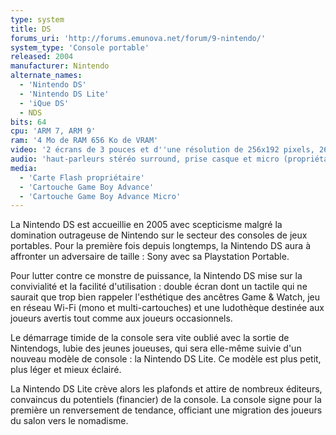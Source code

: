 ```yaml
---
type: system
title: DS
forums_uri: 'http://forums.emunova.net/forum/9-nintendo/'
system_type: 'Console portable'
released: 2004
manufacturer: Nintendo
alternate_names:
  - 'Nintendo DS'
  - 'Nintendo DS Lite'
  - 'iQue DS'
  - NDS
bits: 64
cpu: 'ARM 7, ARM 9'
ram: '4 Mo de RAM 656 Ko de VRAM'
video: '2 écrans de 3 pouces et d''une résolution de 256x192 pixels, 262 000 couleurs'
audio: 'haut-parleurs stéréo surround, prise casque et micro (propriétaire)'
media:
  - 'Carte Flash propriétaire'
  - 'Cartouche Game Boy Advance'
  - 'Cartouche Game Boy Advance Micro'
---
```

La Nintendo DS est accueillie en 2005 avec scepticisme malgré la domination outrageuse de Nintendo sur le secteur des consoles de jeux portables. Pour la première fois depuis longtemps, la Nintendo DS aura à affronter un adversaire de taille : Sony avec sa Playstation Portable.

Pour lutter contre ce monstre de puissance, la Nintendo DS mise sur la convivialité et la facilité d'utilisation : double écran dont un tactile qui ne saurait que trop bien rappeler l'esthétique des ancêtres Game & Watch, jeu en réseau Wi-Fi (mono et multi-cartouches) et une ludothèque destinée aux joueurs avertis tout comme aux joueurs occasionnels.

Le démarrage timide de la console sera vite oublié avec la sortie de Nintendogs, lubie des jeunes joueuses, qui sera elle-même suivie d'un nouveau modèle de console : la Nintendo DS Lite. Ce modèle est plus petit, plus léger et mieux éclairé.

La Nintendo DS Lite crève alors les plafonds et attire de nombreux éditeurs, convaincus du potentiels (financier) de la console. La console signe pour la première un renversement de tendance, officiant une migration des joueurs du salon vers le nomadisme.